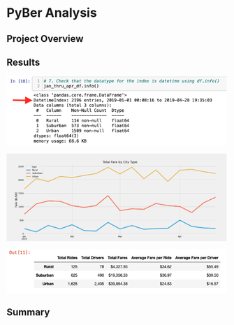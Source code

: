 # PyBer Analysis

## Project Overview





## Results


![Check date format.](Resources/Check_Datetime_Index.png)


![Line chart.](analysis/Pyber_fare_summary.png)


![PyBer summary df](Resources/PyBer_Summary_DF.png)


## Summary


